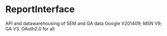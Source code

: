 # ReportInterface
API and datawarehousing of SEM and GA data
Google V201409; MSN V9; GA V3.  OAuth2.0 for all
